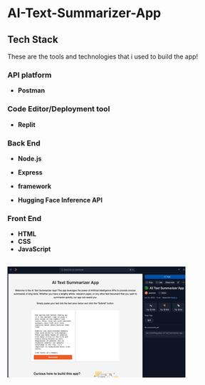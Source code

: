 # AI-Text-Summarizer-App
## Tech Stack

These are the tools and technologies that i used to build the app!

### API platform

* **Postman** 

### Code Editor/Deployment tool

* **Replit** 

### Back End

* **Node.js** 
* **Express**
* **framework**

* **Hugging Face Inference API** 

### Front End

* **HTML**
* **CSS**
* **JavaScript**

<br><img align="left" alt="coding" width="400" src="outcome.gif">
